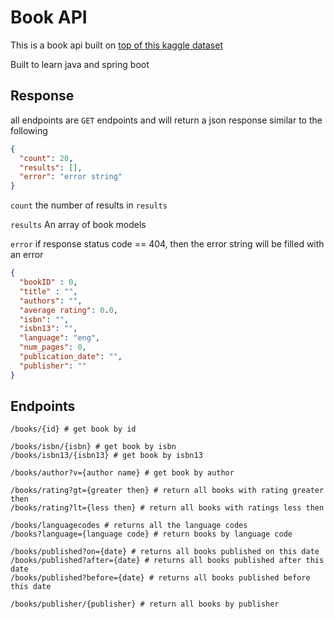 # Book API

This is a book api built
on [top of this kaggle dataset](https://www.kaggle.com/datasets/jealousleopard/goodreadsbooks?resource=download)

Built to learn java and spring boot

## Response

all endpoints are `GET` endpoints and will return a json response similar to the following

```json
{
  "count": 20,
  "results": [],
  "error": "error string"
}
```

`count` the number of results in `results`

`results` An array of book models

`error` if response status code == 404, then the error string will be filled with an error
```json
{
  "bookID" : 0,
  "title" : "",
  "authors": "",
  "average rating": 0.0,
  "isbn": "",
  "isbn13": "",
  "language": "eng",
  "num_pages": 0,
  "publication_date": "",
  "publisher": ""
}
```

## Endpoints

```
/books/{id} # get book by id

/books/isbn/{isbn} # get book by isbn
/books/isbn13/{isbn13} # get book by isbn13

/books/author?v={author name} # get book by author

/books/rating?gt={greater then} # return all books with rating greater then
/books/rating?lt={less then} # return all books with ratings less then

/books/languagecodes # returns all the language codes
/books?language={language code} # return books by language code

/books/published?on={date} # returns all books published on this date
/books/published?after={date} # returns all books published after this date
/books/published?before={date} # returns all books published before this date

/books/publisher/{publisher} # return all books by publisher
```
